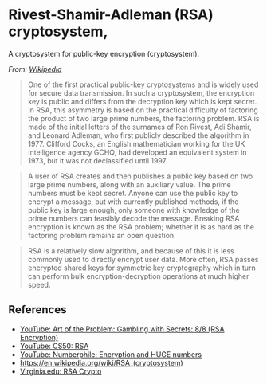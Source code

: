 # Rivest-Shamir-Adleman (RSA) cryptosystem,

A cryptosystem for public-key encryption (cryptosystem).

*From: [Wikipedia]()*

> One of the first practical public-key cryptosystems and is widely used for secure data transmission. In such a cryptosystem, the encryption key is public and differs from the decryption key which is kept secret. In RSA, this asymmetry is based on the practical difficulty of factoring the product of two large prime numbers, the factoring problem. RSA is made of the initial letters of the surnames of Ron Rivest, Adi Shamir, and Leonard Adleman, who first publicly described the algorithm in 1977. Clifford Cocks, an English mathematician working for the UK intelligence agency GCHQ, had developed an equivalent system in 1973, but it was not declassified until 1997.

> A user of RSA creates and then publishes a public key based on two large prime numbers, along with an auxiliary value. The prime numbers must be kept secret. Anyone can use the public key to encrypt a message, but with currently published methods, if the public key is large enough, only someone with knowledge of the prime numbers can feasibly decode the message. Breaking RSA encryption is known as the RSA problem; whether it is as hard as the factoring problem remains an open question.

> RSA is a relatively slow algorithm, and because of this it is less commonly used to directly encrypt user data. More often, RSA passes encrypted shared keys for symmetric key cryptography which in turn can perform bulk encryption-decryption operations at much higher speed.

## References

-   [YouTube: Art of the Problem: Gambling with Secrets: 8/8 (RSA Encryption)](https://www.youtube.com/watch?v=vgTtHV04xRI)
-   [YouTube: CS50: RSA](https://www.youtube.com/watch?v=Kl9A64LJtUQ)
-   [YouTube: Numberphile: Encryption and HUGE numbers](https://www.youtube.com/watch?v=M7kEpw1tn50)
-   <https://en.wikipedia.org/wiki/RSA_(cryptosystem)>
-   [Virginia.edu: RSA Crypto](http://www.cs.virginia.edu/~kam6zx/)
